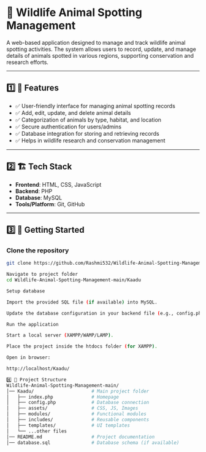 # 🐾 Wildlife Animal Spotting Management

A web-based application designed to manage and track wildlife animal spotting activities. The system allows users to record, update, and manage details of animals spotted in various regions, supporting conservation and research efforts.

---

## 1️⃣ 📌 Features

- ✅ User-friendly interface for managing animal spotting records  
- ✅ Add, edit, update, and delete animal details  
- ✅ Categorization of animals by type, habitat, and location  
- ✅ Secure authentication for users/admins  
- ✅ Database integration for storing and retrieving records  
- ✅ Helps in wildlife research and conservation management  

---

## 2️⃣ 🏗️ Tech Stack

- **Frontend**: HTML, CSS, JavaScript  
- **Backend**: PHP  
- **Database**: MySQL  
- **Tools/Platform**: Git, GitHub  

---

## 3️⃣ 🚀 Getting Started

### Clone the repository
```bash
git clone https://github.com/Rashmi532/Wildlife-Animal-Spotting-Management-main.git

Navigate to project folder
cd Wildlife-Animal-Spotting-Management-main/Kaadu

Setup database

Import the provided SQL file (if available) into MySQL.

Update the database configuration in your backend file (e.g., config.php).

Run the application

Start a local server (XAMPP/WAMP/LAMP).

Place the project inside the htdocs folder (for XAMPP).

Open in browser:

http://localhost/Kaadu/

4️⃣ 📂 Project Structure
Wildlife-Animal-Spotting-Management-main/
│── Kaadu/                     # Main project folder
│   ├── index.php              # Homepage
│   ├── config.php             # Database connection
│   ├── assets/                # CSS, JS, Images
│   ├── modules/               # Functional modules
│   ├── includes/              # Reusable components
│   ├── templates/             # UI templates
│   └── ...other files
│── README.md                  # Project documentation
│── database.sql               # Database schema (if available)
